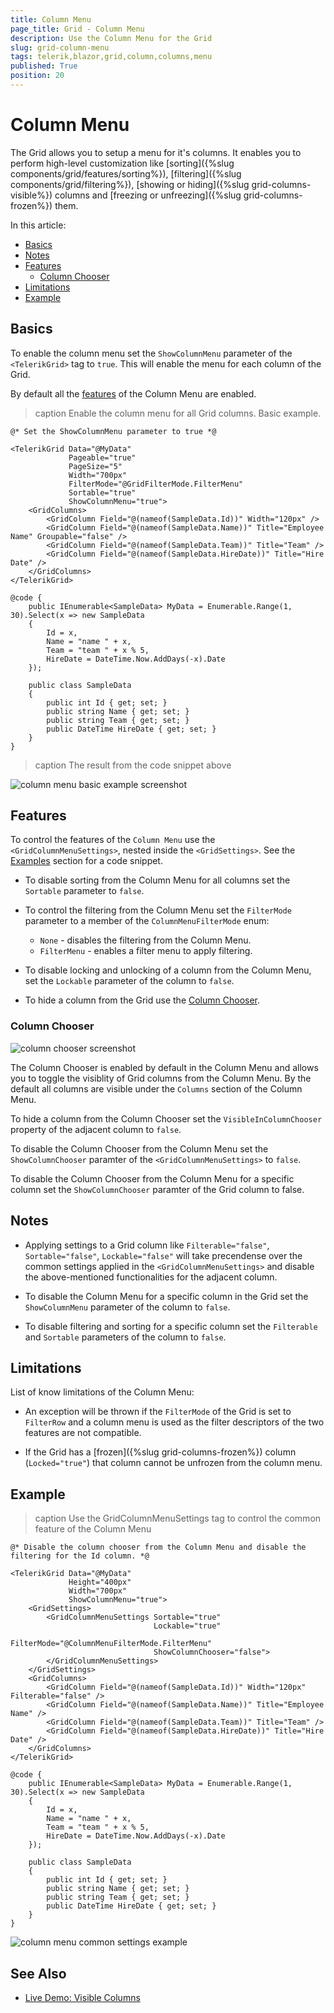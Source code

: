 ```yaml
---
title: Column Menu
page_title: Grid - Column Menu
description: Use the Column Menu for the Grid
slug: grid-column-menu
tags: telerik,blazor,grid,column,columns,menu
published: True
position: 20
---
```


# Column Menu

The Grid allows you to setup a menu for it's columns. It enables you to perform high-level customization like [sorting]({%slug components/grid/features/sorting%}), [filtering]({%slug components/grid/filtering%}), [showing or hiding]({%slug grid-columns-visible%}) columns and [freezing or unfreezing]({%slug grid-columns-frozen%}) them.

In this article:
* [Basics](#basics)
* [Notes](#notes)
* [Features](#features)
    * [Column Chooser](#column-chooser)
* [Limitations](#limitations)
* [Example](#example)

## Basics

To enable the column menu set the `ShowColumnMenu` parameter of the `<TelerikGrid>` tag to `true`. This will enable the menu for each column of the Grid.

By default all the [features](#features) of the Column Menu are enabled.

>caption Enable the column menu for all Grid columns. Basic example.

````CSHTML
@* Set the ShowColumnMenu parameter to true *@

<TelerikGrid Data="@MyData" 
             Pageable="true"
             PageSize="5"
             Width="700px"
             FilterMode="@GridFilterMode.FilterMenu"
             Sortable="true"
             ShowColumnMenu="true">
    <GridColumns>
        <GridColumn Field="@(nameof(SampleData.Id))" Width="120px" />
        <GridColumn Field="@(nameof(SampleData.Name))" Title="Employee Name" Groupable="false" />
        <GridColumn Field="@(nameof(SampleData.Team))" Title="Team" />
        <GridColumn Field="@(nameof(SampleData.HireDate))" Title="Hire Date" />
    </GridColumns>
</TelerikGrid>

@code {
    public IEnumerable<SampleData> MyData = Enumerable.Range(1, 30).Select(x => new SampleData
    {
        Id = x,
        Name = "name " + x,
        Team = "team " + x % 5,
        HireDate = DateTime.Now.AddDays(-x).Date
    });

    public class SampleData
    {
        public int Id { get; set; }
        public string Name { get; set; }
        public string Team { get; set; }
        public DateTime HireDate { get; set; }
    }
}
````

>caption The result from the code snippet above

![column menu basic example screenshot](images/column-menu-basic-example.png)


## Features

To control the features of the `Column Menu` use the `<GridColumnMenuSettings>`, nested inside the `<GridSettings>`. See the [Examples](#examples) section for a code snippet.

* To disable sorting from the Column Menu for all columns set the `Sortable` parameter to `false`.

* To control the filtering from the Column Menu set the `FilterMode` parameter to a member of the `ColumnMenuFilterMode` enum:
    * `None` - disables the filtering from the Column Menu.
    * `FilterMenu` - enables a filter menu to apply filtering.

* To disable locking and unlocking of a column from the Column Menu, set the `Lockable` parameter of the column to `false`.

* To hide a column from the Grid use the [Column Chooser](#column-chooser).

### Column Chooser

![column chooser screenshot](images/column-menu-column-chooser.png)

The Column Chooser is enabled by default in the Column Menu and allows you to toggle the visiblity of Grid columns from the Column Menu. By the default all columns are visible under the `Columns` section of the Column Menu. 

To hide a column from the Column Chooser set the `VisibleInColumnChooser` property of the adjacent column to `false`.

To disable the Column Chooser from the Column Menu set the `ShowColumnChooser` paramter of the `<GridColumnMenuSettings>` to `false`.

To disable the Column Chooser from the Column Menu for a specific column set the `ShowColumnChooser` paramter of the Grid column to false.

## Notes

* Applying settings to a Grid column like `Filterable="false"`, `Sortable="false"`, `Lockable="false"` will take precendense over the common settings applied in the `<GridColumnMenuSettings>` and disable the above-mentioned functionalities for the adjacent column.

* To disable the Column Menu for a specific column in the Grid set the `ShowColumnMenu` parameter of the column to `false`.

* To disable filtering and sorting for a specific column set the `Filterable` and `Sortable` parameters of the column to `false`.


## Limitations

List of know limitations of the Column Menu:

* An exception will be thrown if the `FilterMode` of the Grid is set to `FilterRow` and a column menu is used as the filter descriptors of the two features are not compatible.

* If the Grid has a [frozen]({%slug grid-columns-frozen%}) column (`Locked="true"`) that column cannot be unfrozen from the column menu.


## Example

>caption Use the GridColumnMenuSettings tag to control the common feature of the Column Menu

````CSHTML
@* Disable the column chooser from the Column Menu and disable the filtering for the Id column. *@

<TelerikGrid Data="@MyData" 
             Height="400px"
             Width="700px"
             ShowColumnMenu="true">
    <GridSettings>
        <GridColumnMenuSettings Sortable="true"
                                Lockable="true"
                                FilterMode="@ColumnMenuFilterMode.FilterMenu"
                                ShowColumnChooser="false">
        </GridColumnMenuSettings>
    </GridSettings>
    <GridColumns>
        <GridColumn Field="@(nameof(SampleData.Id))" Width="120px" Filterable="false" />
        <GridColumn Field="@(nameof(SampleData.Name))" Title="Employee Name" />
        <GridColumn Field="@(nameof(SampleData.Team))" Title="Team" />
        <GridColumn Field="@(nameof(SampleData.HireDate))" Title="Hire Date" />
    </GridColumns>
</TelerikGrid>

@code {
    public IEnumerable<SampleData> MyData = Enumerable.Range(1, 30).Select(x => new SampleData
    {
        Id = x,
        Name = "name " + x,
        Team = "team " + x % 5,
        HireDate = DateTime.Now.AddDays(-x).Date
    });

    public class SampleData
    {
        public int Id { get; set; }
        public string Name { get; set; }
        public string Team { get; set; }
        public DateTime HireDate { get; set; }
    }
}
````

![column menu common settings example](images/column-menu-common-settings-example.png)

## See Also

  * [Live Demo: Visible Columns](https://demos.telerik.com/blazor-ui/grid/columns)
